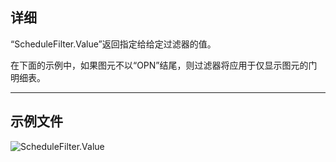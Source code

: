 ## 详细
“ScheduleFilter.Value”返回指定给给定过滤器的值。

在下面的示例中，如果图元不以“OPN”结尾，则过滤器将应用于仅显示图元的门明细表。
___
## 示例文件

![ScheduleFilter.Value](./Revit.Schedules.ScheduleFilter.Value_img.jpg)
